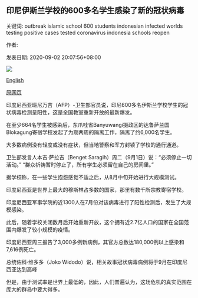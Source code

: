 ## 印尼伊斯兰学校的600多名学生感染了新的冠状病毒

关键词: outbreak islamic school 600 students indonesian infected worlds testing positive cases tested coronavirus indonesia schools reopen

作者: 

发表日期: 2020-09-02 20:07:56+08:00

![](https://www.straitstimes.com/sites/default/files/styles/x_large/public/articles/2020/09/02/yq-indocov2-02092024.jpg?itok=Qn7Ynnpb)

[English](More%20than%20600%20students%20at%20Indonesian%20Islamic%20school%20infected%20in%20new%20coronavirus%20outbreak.md)

[原网页](https://www.straitstimes.com/asia/se-asia/more-than-600-islamic-school-students-infected-in-new-indonesia-coronavirus-outbreak)

印度尼西亚班尼万吉（AFP）-卫生部官员说，印尼600多名伊斯兰学校学生的冠状病毒检测呈阳性，这是全国教室重新开放的最新爆发。

在至少664名学生被感染后，东爪哇省Banyuwangi摄政区的达鲁萨兰国Blokagung寄宿学校发起了为期两周的隔离工作，隔离了约6,000名学生。

大多数病例没有轻度或没有症状，但当地警察和军方封锁了学校的通行通道。

卫生部发言人本吉·萨拉吉（Benget Saragih）周二（9月1日）说：“必须停止一切活动。” “群众祈祷暂时停止了，所有学生必须留在自己的房间里。”

据学校称，在一些学生抱怨感觉不适之后，从8月中旬开始进行大规模测试。

印度尼西亚是世界上最大的穆斯林占多数的国家，那里有数千所宗教寄宿学校。

印度尼西亚军事学院的近1300人在7月份对该病毒进行了阳性检测后，发生了大规模感染。

此后，随着学校关闭数月后开始重新开放，这个拥有近2.7亿人口的国家在全国范围内爆发了较小规模的疫情。

印度尼西亚周三报告了3,000多例新病例，其官方总数达180,000例以上感染和7,616例死亡。

总统佐科·维多多（Joko Widodo）说，相关故事冠状病毒病例将于9月在印度尼西亚达到高峰

但是，由于测试率是世界上最低的，因此，人们普遍认为，这场危机的真实范围在庞大的群岛中要大得多。
